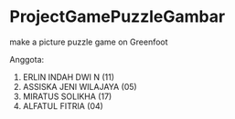 # ProjectGamePuzzleGambar
make a picture puzzle game on Greenfoot

Anggota:
1. ERLIN INDAH DWI N (11)
2. ASSISKA JENI WILAJAYA (05)
3. MIRATUS SOLIKHA (17)
4. ALFATUL FITRIA (04)
